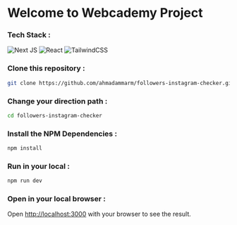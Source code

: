 # Welcome to Webcademy Project

<h3>Tech Stack :</h3>

![Next JS](https://img.shields.io/badge/Next-black?style=for-the-badge&logo=next.js&logoColor=white) ![React](https://img.shields.io/badge/typescript-%2320232a.svg?style=for-the-badge&logo=typescript&logoColor=%2361DAFB) ![TailwindCSS](https://img.shields.io/badge/tailwindcss-%2338B2AC.svg?style=for-the-badge&logo=tailwind-css&logoColor=white)

<h3>Clone this repository :</h3>

```bash
git clone https://github.com/ahmadammarm/followers-instagram-checker.git
```

<h3>Change your direction path :</h3>

```bash
cd followers-instagram-checker
```

<h3>Install the NPM Dependencies :</h3>

```bash
npm install
```


<h3>Run in your local :</h3>

```bash
npm run dev
```

<h3>Open in your local browser :</h3>

Open [http://localhost:3000](http://localhost:3000) with your browser to see the result.


